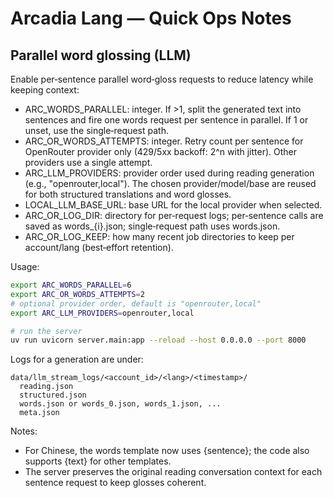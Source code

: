 # Arcadia Lang — Quick Ops Notes

## Parallel word glossing (LLM)

Enable per‑sentence parallel word‑gloss requests to reduce latency while keeping context:

- ARC_WORDS_PARALLEL: integer. If >1, split the generated text into sentences and fire one words request per sentence in parallel. If 1 or unset, use the single‑request path.
- ARC_OR_WORDS_ATTEMPTS: integer. Retry count per sentence for OpenRouter provider only (429/5xx backoff: 2^n with jitter). Other providers use a single attempt.
- ARC_LLM_PROVIDERS: provider order used during reading generation (e.g., "openrouter,local"). The chosen provider/model/base are reused for both structured translations and word glosses.
- LOCAL_LLM_BASE_URL: base URL for the local provider when selected.
- ARC_OR_LOG_DIR: directory for per‑request logs; per‑sentence calls are saved as words_{i}.json; single‑request path uses words.json.
- ARC_OR_LOG_KEEP: how many recent job directories to keep per account/lang (best‑effort retention).

Usage:

```bash
export ARC_WORDS_PARALLEL=6
export ARC_OR_WORDS_ATTEMPTS=2
# optional provider order, default is "openrouter,local"
export ARC_LLM_PROVIDERS=openrouter,local

# run the server
uv run uvicorn server.main:app --reload --host 0.0.0.0 --port 8000
```

Logs for a generation are under:

```
data/llm_stream_logs/<account_id>/<lang>/<timestamp>/
  reading.json
  structured.json
  words.json or words_0.json, words_1.json, ...
  meta.json
```

Notes:

- For Chinese, the words template now uses {sentence}; the code also supports {text} for other templates.
- The server preserves the original reading conversation context for each sentence request to keep glosses coherent.
